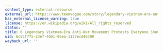 ```yaml
---
content_type: external-resource
external_url: https://www.teenvogue.com/story/legendary-vietnam-era-anti-war-movement-protests
has_external_license_warning: true
license: https://en.wikipedia.org/wiki/All_rights_reserved
status: ''
title: 6 Legendary Vietnam-Era Anti-War Movement Protests Everyone Should Know
uid: 6c55f775-23ef-4001-96ea-1127ecd40390
wayback_url: ''
---
```

